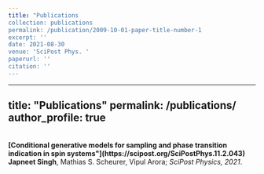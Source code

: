 ```yaml
---
title: "Publications
collection: publications
permalink: /publication/2009-10-01-paper-title-number-1
excerpt: ''
date: 2021-08-30
venue: 'SciPost Phys. '
paperurl: ''
citation: ''
---
```

---
title: "Publications"
permalink: /publications/
author_profile: true
---
<br>
<b>[Conditional generative models for sampling and phase transition indication in spin systems"](https://scipost.org/SciPostPhys.11.2.043)</b> <br> 
<b>Japneet Singh</b>, Mathias S. Scheurer, Vipul Arora;
<i>SciPost Physics, 2021</i>.
